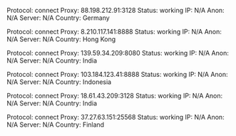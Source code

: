 Protocol: connect
Proxy: 88.198.212.91:3128
Status: working
IP: N/A
Anon: N/A
Server: N/A
Country: Germany

Protocol: connect
Proxy: 8.210.117.141:8888
Status: working
IP: N/A
Anon: N/A
Server: N/A
Country: Hong Kong

Protocol: connect
Proxy: 139.59.34.209:8080
Status: working
IP: N/A
Anon: N/A
Server: N/A
Country: India

Protocol: connect
Proxy: 103.184.123.41:8888
Status: working
IP: N/A
Anon: N/A
Server: N/A
Country: Indonesia

Protocol: connect
Proxy: 18.61.43.209:3128
Status: working
IP: N/A
Anon: N/A
Server: N/A
Country: India

Protocol: connect
Proxy: 37.27.63.151:25568
Status: working
IP: N/A
Anon: N/A
Server: N/A
Country: Finland

